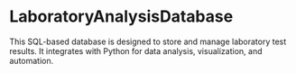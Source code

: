 # LaboratoryAnalysisDatabase
This SQL-based database is designed to store and manage laboratory test results. It integrates with Python for data analysis, visualization, and automation.

